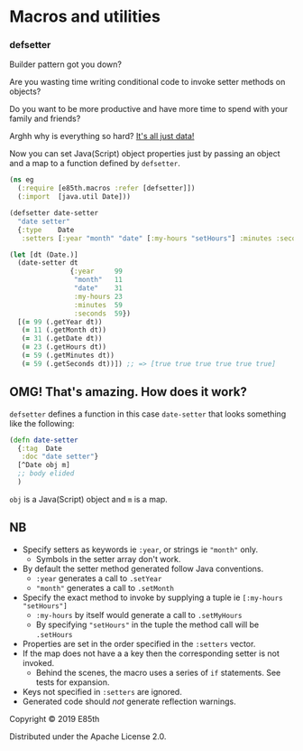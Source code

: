 # Macros and utilities

### defsetter
Builder pattern got you down?

Are you wasting time writing conditional code to invoke setter methods on objects?

Do you want to be more productive and have more time to spend with your family and friends?

Arghh why is everything so hard? [It's all just data!](https://www.youtube.com/watch?v=jlPaby7suOc&t=1513)


Now you can set Java(Script) object properties just by passing an object and a map to a function
defined by `defsetter`.

```clj
(ns eg
  (:require [e85th.macros :refer [defsetter]])
  (:import  [java.util Date]))

(defsetter date-setter
  "date setter"
  {:type    Date
   :setters [:year "month" "date" [:my-hours "setHours"] :minutes :seconds]})

(let [dt (Date.)]
  (date-setter dt
               {:year     99
                "month"   11
                "date"    31
                :my-hours 23
                :minutes  59
                :seconds  59})
  [(= 99 (.getYear dt))
   (= 11 (.getMonth dt))
   (= 31 (.getDate dt))
   (= 23 (.getHours dt))
   (= 59 (.getMinutes dt))
   (= 59 (.getSeconds dt))]) ;; => [true true true true true true]
```

## OMG! That's amazing. How does it work?
`defsetter` defines a function in this case `date-setter` that looks something like the following:
```clj
(defn date-setter
  {:tag  Date
   :doc "date setter"}
  [^Date obj m]
  ;; body elided
  )
```
`obj` is a Java(Script) object and `m` is a map.


## NB
* Specify setters as keywords ie `:year`, or strings ie `"month"` only.
  - Symbols in the setter array don't work.
* By default the setter method generated follow Java conventions.
  - `:year` generates a call to `.setYear`
  - `"month"` generates a call to `.setMonth`
* Specify the exact method to invoke by supplying a tuple ie `[:my-hours "setHours"]`
  - `:my-hours` by itself would generate a call to `.setMyHours`
  - By specifying `"setHours"` in the tuple the method call will be `.setHours`
* Properties are set in the order specified in the `:setters` vector.
* If the map does not have a a key then the corresponding setter is not invoked.
  - Behind the scenes, the macro uses a series of `if` statements. See tests for expansion.
* Keys not specified in `:setters` are ignored.
* Generated code should *not* generate reflection warnings.

Copyright © 2019 E85th

Distributed under the Apache License 2.0.
